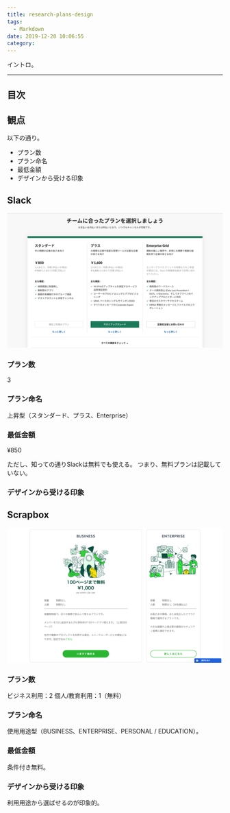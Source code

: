 ```yaml
---
title: research-plans-design
tags:
  - Markdown
date: 2019-12-20 10:06:55
category:
---
```


イントロ。

<!-- more -->

---

## 目次

<!-- toc -->

## 観点

以下の通り。

* プラン数
* プラン命名
* 最低金額
* デザインから受ける印象



## Slack

![slack](research-prices-design/slack.png)

###  プラン数

3

### プラン命名

上昇型（スタンダード、プラス、Enterprise）

### 最低金額

¥850

ただし、知っての通りSlackは無料でも使える。
つまり、無料プランは記載していない。

### デザインから受ける印象



## Scrapbox

![scrapbox](research-prices-design/scrapbox.png)

###  プラン数

ビジネス利用：2
個人/教育利用：1（無料）

### プラン命名

使用用途型（BUSINESS、ENTERPRISE、PERSONAL / EDUCATION）。

### 最低金額

条件付き無料。

### デザインから受ける印象

利用用途から選ばせるのが印象的。
